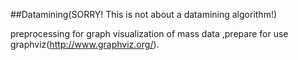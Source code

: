 ##Datamining(SORRY! This is not about a datamining algorithm!)

preprocessing for graph visualization of mass data ,prepare for use graphviz(http://www.graphviz.org/).

